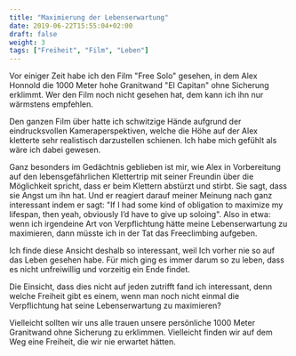 ```yaml
---
title: "Maximierung der Lebenserwartung"
date: 2019-06-22T15:55:04+02:00
draft: false
weight: 3
tags: ["Freiheit", "Film", "Leben"]
---
```


Vor einiger Zeit habe ich den Film "Free Solo" gesehen, in dem Alex Honnold die 1000 Meter hohe Granitwand "El Capitan" ohne Sicherung erklimmt. Wer den Film noch nicht gesehen hat, dem kann ich ihn nur wärmstens empfehlen.

Den ganzen Film über hatte ich schwitzige Hände aufgrund der eindrucksvollen Kameraperspektiven, welche die Höhe auf der Alex kletterte sehr realistisch darzustellen schienen. Ich habe mich gefühlt als wäre ich dabei gewesen.

Ganz besonders im Gedächtnis geblieben ist mir, wie Alex in Vorbereitung auf den lebensgefährlichen Klettertrip mit seiner Freundin über die Möglichkeit spricht, dass er beim Klettern abstürzt und stirbt. Sie sagt, dass sie Angst um ihn hat. Und er reagiert darauf meiner Meinung nach ganz interessant indem er sagt: "If I had some kind of obligation to maximize my lifespan, then yeah, obviously I’d have to give up soloing". Also in etwa: wenn ich irgendeine Art von Verpflichtung hätte meine Lebenserwartung zu maximieren, dann müsste ich in der Tat das Freeclimbing aufgeben.

Ich finde diese Ansicht deshalb so interessant, weil Ich vorher nie so auf das Leben gesehen habe. Für mich ging es immer darum so zu leben, dass es nicht unfreiwillig und vorzeitig ein Ende findet.

Die Einsicht, dass dies nicht auf jeden zutrifft fand ich interessant, denn welche Freiheit gibt es einem, wenn man noch nicht einmal die Verpflichtung hat seine Lebenserwartung zu maximieren?

Vielleicht sollten wir uns alle trauen unsere persönliche 1000 Meter Granitwand ohne Sicherung zu erklimmen. Vielleicht finden wir auf dem Weg eine Freiheit, die wir nie erwartet hätten.